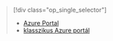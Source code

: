 > [!div class="op_single_selector"]
> * [Azure Portal](../articles/storage/storage-monitoring-diagnosing-troubleshooting.md)
> * [klasszikus Azure portál](../articles/storage/storage-monitoring-diagnosing-troubleshooting-classic-portal.md)
> 
> 



<!--HONumber=Feb17_HO3-->


